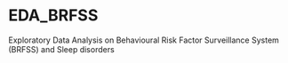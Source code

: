 # EDA_BRFSS
Exploratory Data Analysis on Behavioural Risk Factor Surveillance System (BRFSS) and Sleep disorders
